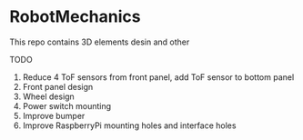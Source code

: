 # RobotMechanics
This repo contains 3D elements desin and other

TODO
 
1. Reduce 4 ToF sensors from front panel, add ToF sensor to bottom panel 
2. Front panel design
3. Wheel design
4. Power switch mounting 
5. Improve bumper
6. Improve RaspberryPi mounting holes and interface holes 
